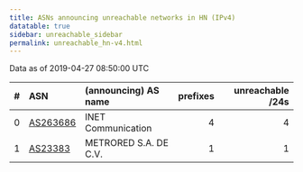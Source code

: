 ```yaml
---
title: ASNs announcing unreachable networks in HN (IPv4)
datatable: true
sidebar: unreachable_sidebar
permalink: unreachable_hn-v4.html
---
```


Data as of 2019-04-27 08:50:00 UTC


<div class="datatable-begin"></div>

|   # | ASN                                      | (announcing) AS name   |   prefixes |   unreachable /24s |
|----:|:-----------------------------------------|:-----------------------|-----------:|-------------------:|
|   0 | [AS263686](unreachable_AS263686-v4.html) | INET Communication     |          4 |                  4 |
|   1 | [AS23383](unreachable_AS23383-v4.html)   | METRORED S.A. DE C.V.  |          1 |                  1 |

<div class="datatable-end"></div>